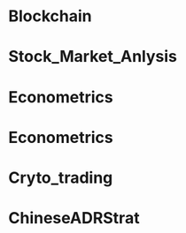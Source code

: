 # Blockchain
# Stock_Market_Anlysis
# Econometrics
# Econometrics
# Cryto_trading
# ChineseADRStrat
